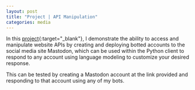 ```yaml
---
layout: post
title: "Project | API Manipulation"
categories: media
---
```




In this [project](/assets/MastodonBots.ipynb){:target="_blank"}, I demonstrate the ability to access and manipulate website APIs by creating and deploying botted accounts to the social media site Mastodon, which can be used within the Python client to respond to any account using language modeling to customize your desired response.

This can be tested by creating a Mastodon account at the link provided and responding to that account using any of my bots.